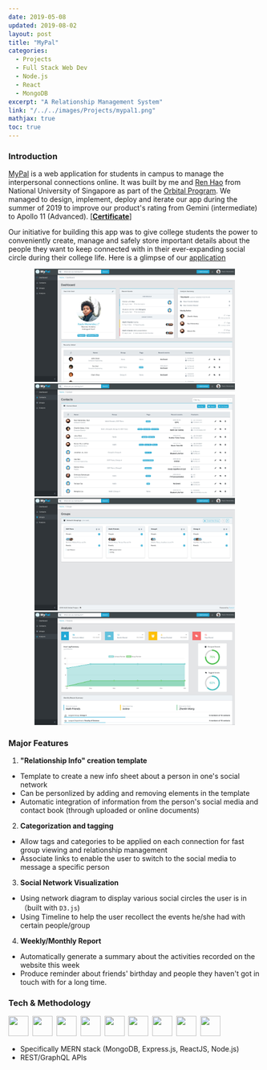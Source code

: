 ```yaml
---
date: 2019-05-08
updated: 2019-08-02
layout: post
title: "MyPal"
categories:
  - Projects
  - Full Stack Web Dev
  - Node.js
  - React
  - MongoDB
excerpt: "A Relationship Management System"
link: "/../../images/Projects/mypal1.png"
mathjax: true
toc: true
---
```


### **Introduction**

[MyPal](https://github.com/Criss-Wang/MyPal-App) is a web application for students in campus to manage the interpersonal connections online. It was built by me and [Ren Hao](https://github.com/mononokehime14) from National University of Singapore as part of the [Orbital Program](https://orbital.comp.nus.edu.sg/). We managed to design, implement, deploy and iterate our app during the summer of 2019 to improve our product\'s rating from Gemini (intermediate) to Apollo 11 (Advanced). [[**Certificate**](https://github.com/Criss-Wang/TeamRichardoMLu/blob/master/Orbital_Certificate.pdf)]  

Our initiative for building this app was to give college students the power to conveniently create, manage and safely store important details about the people they want to keep connected with in their ever-expanding social circle during their college life. Here is a glimpse of our [application](<https://mypal-app.heroku.com>)

<figure align="center">
    <img src="/../../images/Projects/mypal1.png" width="400px">
    <img src="/../../images/Projects/mypal2.png" width="400px">
    <img src="/../../images/Projects/mypal3.png" width="400px">
    <img src="/../../images/Projects/mypal4.png" width="400px">
</figure>

### **Major Features**

1. **\"Relationship Info\" creation template**

- Template to create a new info sheet about a person in one\'s social network
- Can be personlized by adding and removing elements in the template
- Automatic integration of information from the person\'s social media and contact book (through uploaded or online documents)

2. **Categorization and tagging**

- Allow tags and categories to be applied on each connection for fast group viewing and relationship management
- Associate links to enable the user to switch to the social media to message a specific person

3. **Social Network Visualization**

- Using network diagram to display various social circles the user is in （built with `D3.js`)
- Using Timeline to help the user recollect the events he/she had with certain people/group

4. **Weekly/Monthly Report**

- Automatically generate a summary about the activities recorded on the website this week
- Produce reminder about friends\' birthday and people they haven\'t got in touch with for a long time.

### **Tech & Methodology**

<div>
    <img src="https://cdn.jsdelivr.net/gh/devicons/devicon/icons/react/react-original.svg" width="40" height="40"/>&nbsp;
    <img src="https://cdn.jsdelivr.net/gh/devicons/devicon/icons/javascript/javascript-original.svg" width="40" height="40"/>&nbsp;
    <img src="https://cdn.jsdelivr.net/gh/devicons/devicon/icons/html5/html5-original.svg"  width="40" height="40"/>&nbsp;
    <img src="https://cdn.jsdelivr.net/gh/devicons/devicon/icons/css3/css3-original.svg" width="40" height="40"/>&nbsp;
    <img src="https://cdn.jsdelivr.net/gh/devicons/devicon/icons/express/express-original-wordmark.svg"  width="40" height="40"/>&nbsp;
    <img src="https://cdn.jsdelivr.net/gh/devicons/devicon/icons/graphql/graphql-plain.svg" width="40" height="40"/>&nbsp;
    <img src="https://cdn.jsdelivr.net/gh/devicons/devicon/icons/d3js/d3js-original.svg" width="40" height="40"/>&nbsp;
    <img src="https://cdn.jsdelivr.net/gh/devicons/devicon/icons/mongodb/mongodb-original.svg" width="40" height="40"/>&nbsp;
    <img src="https://cdn.jsdelivr.net/gh/devicons/devicon/icons/nodejs/nodejs-original.svg" width="40" height="40"/>&nbsp;
</div>

- Specifically MERN stack (MongoDB, Express.js, ReactJS, Node.js)
- REST/GraphQL APIs
